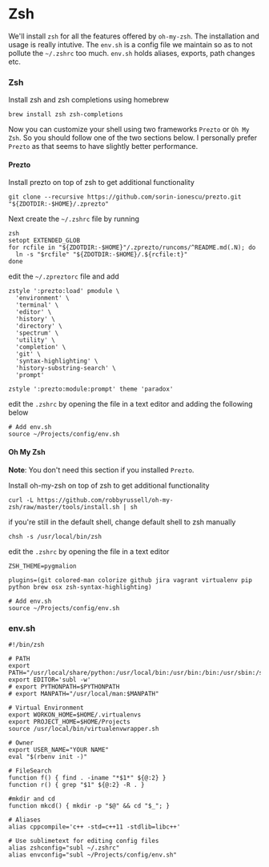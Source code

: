 # Zsh

We'll install `zsh` for all the features offered by `oh-my-zsh`. The installation and usage is really intutive. The `env.sh` is a config file we maintain so as to not pollute the `~/.zshrc` too much. `env.sh` holds aliases, exports, path changes etc.

### Zsh

Install zsh and zsh completions using homebrew

    brew install zsh zsh-completions

Now you can customize your shell using two frameworks `Prezto` or `Oh My Zsh`. So you should follow one of the two sections below. I personally prefer `Prezto` as that seems to have slightly better performance.

#### Prezto
Install prezto on top of zsh to get additional functionality

    git clone --recursive https://github.com/sorin-ionescu/prezto.git "${ZDOTDIR:-$HOME}/.zprezto"

Next create the `~/.zshrc` file by running

    zsh
    setopt EXTENDED_GLOB
    for rcfile in "${ZDOTDIR:-$HOME}"/.zprezto/runcoms/^README.md(.N); do
      ln -s "$rcfile" "${ZDOTDIR:-$HOME}/.${rcfile:t}"
    done

edit the `~/.zpreztorc` file and add

    zstyle ':prezto:load' pmodule \
      'environment' \
      'terminal' \
      'editor' \
      'history' \
      'directory' \
      'spectrum' \
      'utility' \
      'completion' \
      'git' \
      'syntax-highlighting' \
      'history-substring-search' \
      'prompt'

    zstyle ':prezto:module:prompt' theme 'paradox'

edit the `.zshrc` by opening the file in a text editor and adding the following below

    # Add env.sh
    source ~/Projects/config/env.sh


#### Oh My Zsh

**Note**: You don't need this section if you installed `Prezto`.

Install oh-my-zsh on top of zsh to get additional functionality

    curl -L https://github.com/robbyrussell/oh-my-zsh/raw/master/tools/install.sh | sh

if you're still in the default shell, change default shell to zsh manually

    chsh -s /usr/local/bin/zsh

edit the `.zshrc` by opening the file in a text editor

    ZSH_THEME=pygmalion

    plugins=(git colored-man colorize github jira vagrant virtualenv pip python brew osx zsh-syntax-highlighting)

    # Add env.sh
    source ~/Projects/config/env.sh

### env.sh
~~~
#!/bin/zsh

# PATH
export PATH="/usr/local/share/python:/usr/local/bin:/usr/bin:/bin:/usr/sbin:/sbin"
export EDITOR='subl -w'
# export PYTHONPATH=$PYTHONPATH
# export MANPATH="/usr/local/man:$MANPATH"

# Virtual Environment
export WORKON_HOME=$HOME/.virtualenvs
export PROJECT_HOME=$HOME/Projects
source /usr/local/bin/virtualenvwrapper.sh

# Owner
export USER_NAME="YOUR NAME"
eval "$(rbenv init -)"

# FileSearch
function f() { find . -iname "*$1*" ${@:2} }
function r() { grep "$1" ${@:2} -R . }

#mkdir and cd
function mkcd() { mkdir -p "$@" && cd "$_"; }

# Aliases
alias cppcompile='c++ -std=c++11 -stdlib=libc++'

# Use sublimetext for editing config files
alias zshconfig="subl ~/.zshrc"
alias envconfig="subl ~/Projects/config/env.sh"
~~~
